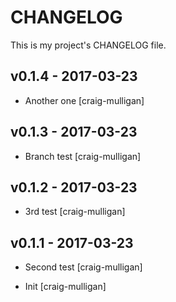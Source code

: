 CHANGELOG
=========

This is my project's CHANGELOG file.

## v0.1.4 - 2017-03-23

* Another one [craig-mulligan]

## v0.1.3 - 2017-03-23

* Branch test [craig-mulligan]

## v0.1.2 - 2017-03-23

* 3rd test [craig-mulligan]

## v0.1.1 - 2017-03-23

* Second test [craig-mulligan]

* Init [craig-mulligan]
